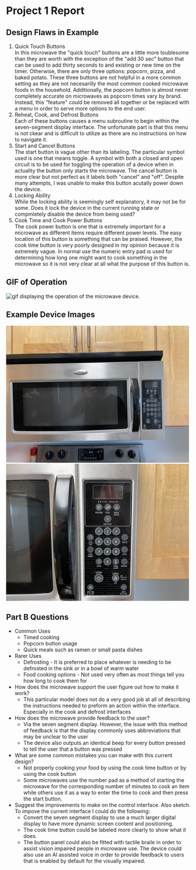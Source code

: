 # Project 1 Report

## Design Flaws in Example
1. Quick Touch Buttons  
  In this microwave the "quick touch" buttons are a little more toublesome than they are worth with the exception of the "add 30 sec" button that can be used to add thirty seconds to and existing or new time on the timer. Otherwise, there are only three options: popcorn, pizza, and baked potato. These three buttons are not helpful in a more common setting as they are not necesarilly the most common cooked microwave foods in the household. Additionally, the popcorn button is almost never completely accurate on microwaves as popcorn times vary by brand. Instead, this "feature" could be removed all together or be replaced with a menu in order to serve more options to the end user. 
2. Reheat, Cook, and Defrost Buttons  
  Each of these buttons causes a menu subroutine to begin within the seven-segment display interface. The unfortunate part is that this menu is not ckear and is difficult to utilize as there are no instructions on how to navigate it. 
3. Start and Cancel Buttons  
  The start button is vague other than its labeling. The particular symbol used is one that means toggle. A symbol with both a closed and open circuit is to be used for toggling the operation of a device when in actuality the button only starts the microwave. The cancel button is more clear but not perfect as it labels both "cancel" and "off". Despite many attempts, I was unable to make this button acutally power down the device.
4. Locking Ability  
  While the locking ability is seemingly self explanatory, it may not be for some. Does it lock the device in the current running state or compmletely disable the device from being used?
5. Cook Time and Cook Power Buttons  
  The cook power button is one that is extremely important for a microwave as different items require different power levels. The easy location of this button is something that can be praised. However, the cook time button is very poorly designed in my opinion because it is extremely vague. In normal use the numeric entry pad is used for determining how long one might want to cook something in the microwave so it is not very clear at all what the purpose of this button is.

## GIF of Operation
![gif displaying the operation of the microwave device.](https://github.com/mattpadgett/p1.MatthewPadgett/blob/report/operation.gif)

## Example Device Images
<img src="https://github.com/mattpadgett/p1.MatthewPadgett/blob/report/1.jpg" alt="microwave image" width="500"></img>
<img src="https://github.com/mattpadgett/p1.MatthewPadgett/blob/report/3.jpg" alt="microwave image" width="500"></img>

## Part B Questions
- Common Uses  
  - Timed cooking
  - Popcorn button usage
  - Quick meals such as ramen or small pasta dishes
- Rarer Uses
  - Defrosting - It is preferred to place whatever is needing to be defrosted in the sink or in a bowl of warm water
  - Food cooking options - Not used very often as most things tell you how long to cook them for
- How does the microwave support the user figure out how to make it work?
  - This particular model does not do a very good job at all of describing the instructions needed to preform an action within the interface. Especially in the cook and defrost interfaces
- How does the microwave provide feedback to the user?
  - Via the seven segment display. However, the issue with this method of feedback is that the display commonly uses abbreviations that may be unclear to the user
  - The device also outputs an identical beep for every button pressed to tell the user that a button was pressed
- What are some common mistakes you can make with this current design?
  - Not properly cooking your food by using the cook time button or by using the cook button
  - Some microwaves use the number pad as a method of starting the microwave for the corresponding number of minutes to cook an item while others use it as a way to enter the time to cook and then press the start button.  
- Suggest the improvements to make on the control interface. Also sketch. To impove the current interface I could do the following:
  -  Convert the seven segment display to use a much larger digital display to have more dynamic screen content and positioning.
  -  The cook time button could be labeled more clearly to show what it does.
  -  The button panel could also be fitted with tactile braile in order to assist vision impaired people in microwave use. The device could also use an AI assisted voice in order to provide feedback to users that is enabled by default for the visually impaired.

